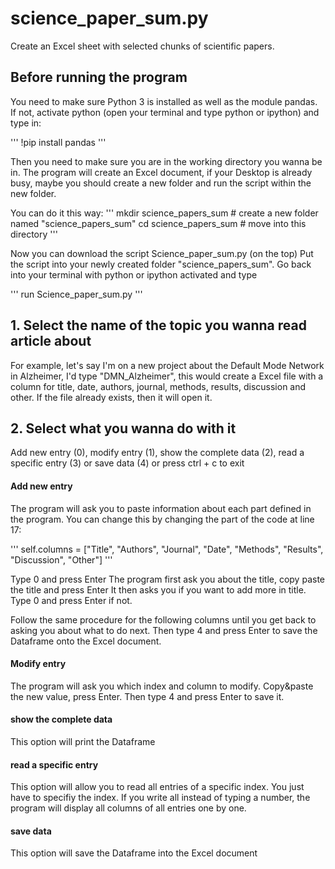 # science_paper_sum.py
Create an Excel sheet with selected chunks of scientific papers.

## Before running the program
You need to make sure Python 3 is installed as well as the module pandas. If not, activate python (open your terminal and type python or ipython) and type in:

'''
!pip install pandas
'''

Then you need to make sure you are in the working directory you wanna be in. The program will create an Excel document, if your Desktop is already busy, maybe you should create a new folder and run the script within the new folder.

You can do it this way:
'''
mkdir science_papers_sum    # create a new folder named "science_papers_sum"
cd science_papers_sum       # move into this directory
'''

Now you can download the script Science_paper_sum.py (on the top)
Put the script into your newly created folder "science_papers_sum".
Go back into your terminal with python or ipython activated and type 

'''
run Science_paper_sum.py
'''

## 1. Select the name of the topic you wanna read article about

For example, let's say I'm on a new project about the Default Mode Network in Alzheimer, I'd type "DMN_Alzheimer", this would create a Excel file with a column for title, date, authors, journal, methods, results, discussion and other. If the file already exists, then it will open it.

## 2. Select what you wanna do with it

Add new entry (0), modify entry (1), show the complete data (2), read a specific entry (3) or save data (4) or press ctrl + c to exit

#### Add new entry

The program will ask you to paste information about each part defined in the program. You can change this by changing the part of the code at line 17:

'''
self.columns = ["Title", "Authors", "Journal", "Date", "Methods",
                "Results", "Discussion", "Other"]
'''

Type 0 and press Enter
The program first ask you about the title, copy paste the title and press Enter
It then asks you if you want to add more in title. Type 0 and press Enter if not.

Follow the same procedure for the following columns until you get back to asking you about what to do next.
Then type 4 and press Enter to save the Dataframe onto the Excel document.

#### Modify entry

The program will ask you which index and column to modify. Copy&paste the new value, press Enter. Then type 4 and press Enter to save it.

#### show the complete data

This option will print the Dataframe

#### read a specific entry

This option will allow you to read all entries of a specific index. You just have to specifiy the index.
If you write all instead of typing a number, the program will display all columns of all entries one by one.

#### save data

This option will save the Dataframe into the Excel document
